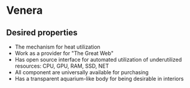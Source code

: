 # Venera

## Desired properties
- The mechanism for heat utilization
- Work as a provider for "The Great Web"
- Has open source interface for automated utilization of underutilized resources: CPU, GPU, RAM, SSD, NET
- All component are universally available for purchasing
- Has a transparent aquarium-like body for being desirable in interiors
